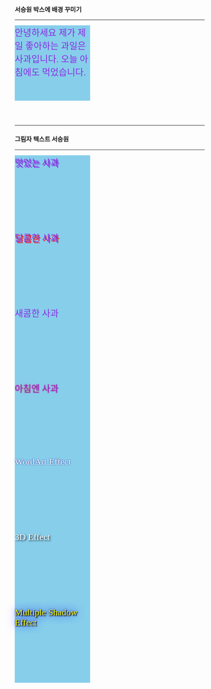 <!DOCTYPE html>
<html>
<head>
  <title>assignment#2</title>
  <style>
    div {
      background-color : skyblue;
      background-color : 100px 100px;
      background-image : url("media/apple1.png");
      background-repeat : repeat-y;
      background-position: center center;
    }
    div {
      width : 200px;
      height : 200px;
      color : blueviolet;
      font-size: 16px;
    }
  </style>
</head>
<body>
  <h3>서승원 박스에 배경 꾸미기</h3>
  <hr>
  <div>안녕하세요 제가 제일 좋아하는 과일은
  사과입니다. 오늘 아침에도 먹었습니다. </div>
  <script src="/__/firebase/init.js"></script>
  <script>
    var perf = firebase.performance();
    // ...
  </script>
</body>
<br><br><br><hr>
<head><title>텍스트 그림자</title>
  <style>
    div {
      font : normal 24px verdana;
    }
    .dropText {
      text-shadow: 3px 3px;
    }
    .redText {
      text-shadow: 3px 3px red;
    }
    .blurText {
      text-shadow: 3px 3px 5px skyblue;
    }
    .glowEffect {
      text-shadow: 0px 0px 3px red;
    }
    .wordArtEffect {
      color : white;
      text-shadow: 0px 0px 3px darkblue;
    }
    .threeDeffect {
      color : white;
      text-shadow: 2px 2px 4px black;
    }
    .multiEffect {
      color : yellow;
      text-shadow: 2px 2px 2px black, 0 0 25px blue, 0 0 5px darkblue;
    }
  </style></head>
  <body>
    <h3>그림자 텍스트 서승원</h3>
    <hr>
    <div class="dropText">맛있는 사과</div>
    <div class="redText">달콤한 사과</div>
    <div class="blurText">새콤한 사과</div>
    <div class="glowEffect">아침엔 사과</div>
    <div class="wordArtEffect">WordArt Effect</div>
    <div class="threeDeffect">3D Effect</div>
    <div class="multiEffect">Multiple Shadow Effect</div>
  </body>
</html>
